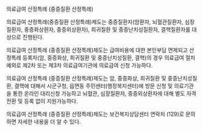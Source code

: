 의료급여 산정특례 (중증질환 산정특례)

의료급여 산정특례(중증질환 산정특례)제도는 중증질환자(암환자, 뇌혈관질환자, 심장질환자, 중증화상환자, 중증외상환자), 희귀질환 및 중증난치성질환자, 결핵질환자를 대상으로 진행된다.

의료급여 산정특례 (중증질환 산정특례)제도는 급여비용에 대한 본인부담 면제되고 산정특례 등록자(암, 중증화상, 희귀질환 및 중증난치성질환, 결핵)의 경우 의료급여 절차 예외로 제2차 또는 제3차 의료급여기관에 의료급여 신청 가능하다.

의료급여 산정특례 (중증질환 산정특례)제도는 암, 중증화상, 희귀질환 및 중증난치성질환, 결핵에 대해서 시군구청, 읍면동 주민센터(행정복지센터)에 방문 신청 및 의료기관을 통한 온라인 대리신청 가능하고 뇌혈관, 심장질환자, 중증외상환자에 대해 별도 자격전환 및 등록 없이 지원가능하다.

의료급여 산정특례 (중증질환 산정특례)제도는 보건복지상담센터 연락처 (129)로 문의하면 자세한 내용을 더 알 수 있다.